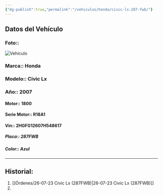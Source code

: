```yaml
---
{"dg-publish":true,"permalink":"/vehiculos/honda/civic-lx-287-fwb/"}
---
```




## Datos del Vehículo 
### Foto::
![Vehiculo](http://drive.google.com/uc?export=view&id=1-OTm77QKqJG7j-UOYkIlq-80BWj2J1aC)


### Marca:: Honda 
### Modelo:: Civic Lx
### Año:: 2007
#### Motor:: 1800
#### Serie Motor:: R18A1
#### Vin:: 2HGFG12607H548617
##### Placa:: 287FWB
##### Color:: Azul
---

## Historial:

1. [[Órdenes/26-07-23 Civic Lx (287FWB)\|26-07-23 Civic Lx (287FWB)]]
2. 

